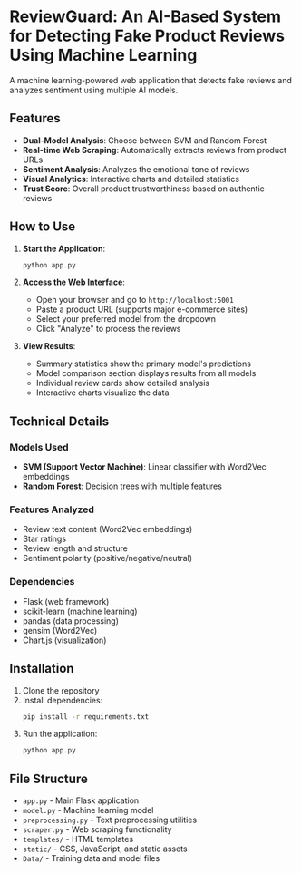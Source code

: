 # ReviewGuard: An AI-Based System for Detecting Fake Product Reviews Using Machine Learning

A machine learning-powered web application that detects fake reviews and analyzes sentiment using multiple AI models.

## Features

- **Dual-Model Analysis**: Choose between SVM and Random Forest
- **Real-time Web Scraping**: Automatically extracts reviews from product URLs
- **Sentiment Analysis**: Analyzes the emotional tone of reviews
- **Visual Analytics**: Interactive charts and detailed statistics
- **Trust Score**: Overall product trustworthiness based on authentic reviews

## How to Use

1. **Start the Application**:
   ```bash
   python app.py
   ```

2. **Access the Web Interface**:
   - Open your browser and go to `http://localhost:5001`
   - Paste a product URL (supports major e-commerce sites)
   - Select your preferred model from the dropdown
   - Click "Analyze" to process the reviews

3. **View Results**:
   - Summary statistics show the primary model's predictions
   - Model comparison section displays results from all models
   - Individual review cards show detailed analysis
   - Interactive charts visualize the data

## Technical Details

### Models Used
- **SVM (Support Vector Machine)**: Linear classifier with Word2Vec embeddings
- **Random Forest**: Decision trees with multiple features

### Features Analyzed
- Review text content (Word2Vec embeddings)
- Star ratings
- Review length and structure
- Sentiment polarity (positive/negative/neutral)

### Dependencies
- Flask (web framework)
- scikit-learn (machine learning)
- pandas (data processing)
- gensim (Word2Vec)
- Chart.js (visualization)

## Installation

1. Clone the repository
2. Install dependencies:
   ```bash
   pip install -r requirements.txt
   ```
3. Run the application:
   ```bash
   python app.py
   ```

## File Structure

- `app.py` - Main Flask application
- `model.py` - Machine learning model
- `preprocessing.py` - Text preprocessing utilities
- `scraper.py` - Web scraping functionality
- `templates/` - HTML templates
- `static/` - CSS, JavaScript, and static assets
- `Data/` - Training data and model files
